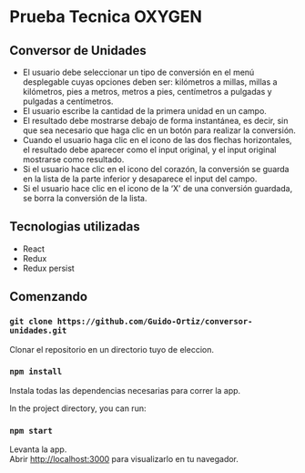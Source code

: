 # Prueba Tecnica OXYGEN
## Conversor de Unidades

- El usuario debe seleccionar un tipo de conversión en el menú desplegable cuyas opciones deben ser: kilómetros a millas, millas a
kilómetros, pies a metros, metros a pies, centímetros a pulgadas y pulgadas a centímetros.
- El usuario escribe la cantidad de la primera unidad en un campo.
- El resultado debe mostrarse debajo de forma instantánea, es decir, sin que sea necesario que haga clic en un botón para realizar la conversión.
- Cuando el usuario haga clic en el icono de las dos flechas horizontales, el resultado debe aparecer como el input original, y el input original mostrarse como resultado.
- Si el usuario hace clic en el icono del corazón, la conversión se guarda en la lista de la parte inferior y desaparece el input del campo.
- Si el usuario hace clic en el icono de la ‘X’ de una conversión guardada, se borra la conversión de la lista.

## Tecnologias utilizadas
- React
- Redux
- Redux persist

## Comenzando

### `git clone https://github.com/Guido-Ortiz/conversor-unidades.git`
Clonar el repositorio en un directorio tuyo de eleccion.

### `npm install`
Instala todas las dependencias necesarias para correr la app.

In the project directory, you can run:
### `npm start`
Levanta la app.\
Abrir [http://localhost:3000](http://localhost:3000) para visualizarlo en tu navegador.
